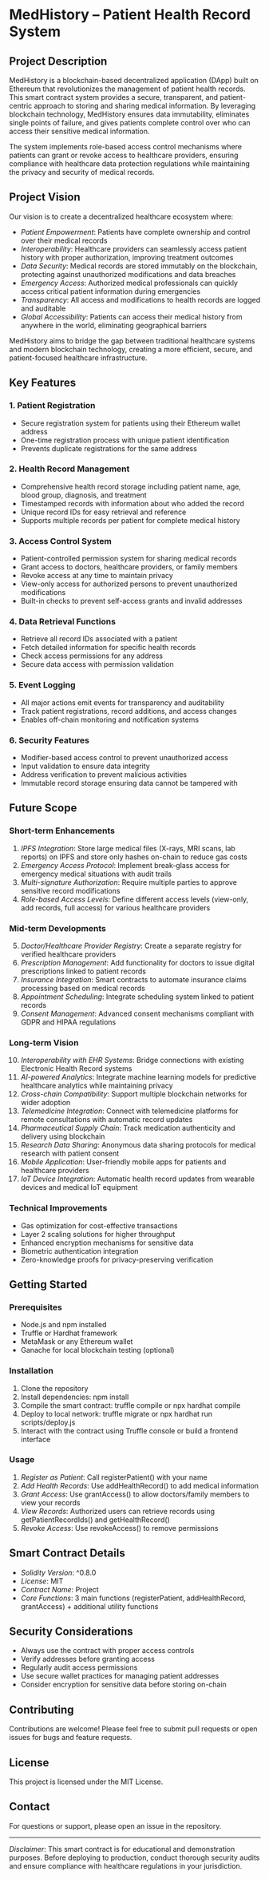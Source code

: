# MedHistory – Patient Health Record System

## Project Description

MedHistory is a blockchain-based decentralized application (DApp) built on Ethereum that revolutionizes the management of patient health records. This smart contract system provides a secure, transparent, and patient-centric approach to storing and sharing medical information. By leveraging blockchain technology, MedHistory ensures data immutability, eliminates single points of failure, and gives patients complete control over who can access their sensitive medical information.

The system implements role-based access control mechanisms where patients can grant or revoke access to healthcare providers, ensuring compliance with healthcare data protection regulations while maintaining the privacy and security of medical records.

## Project Vision

Our vision is to create a decentralized healthcare ecosystem where:

- *Patient Empowerment*: Patients have complete ownership and control over their medical records
- *Interoperability*: Healthcare providers can seamlessly access patient history with proper authorization, improving treatment outcomes
- *Data Security*: Medical records are stored immutably on the blockchain, protecting against unauthorized modifications and data breaches
- *Emergency Access*: Authorized medical professionals can quickly access critical patient information during emergencies
- *Transparency*: All access and modifications to health records are logged and auditable
- *Global Accessibility*: Patients can access their medical history from anywhere in the world, eliminating geographical barriers

MedHistory aims to bridge the gap between traditional healthcare systems and modern blockchain technology, creating a more efficient, secure, and patient-focused healthcare infrastructure.

## Key Features

### 1. Patient Registration
- Secure registration system for patients using their Ethereum wallet address
- One-time registration process with unique patient identification
- Prevents duplicate registrations for the same address

### 2. Health Record Management
- Comprehensive health record storage including patient name, age, blood group, diagnosis, and treatment
- Timestamped records with information about who added the record
- Unique record IDs for easy retrieval and reference
- Supports multiple records per patient for complete medical history

### 3. Access Control System
- Patient-controlled permission system for sharing medical records
- Grant access to doctors, healthcare providers, or family members
- Revoke access at any time to maintain privacy
- View-only access for authorized persons to prevent unauthorized modifications
- Built-in checks to prevent self-access grants and invalid addresses

### 4. Data Retrieval Functions
- Retrieve all record IDs associated with a patient
- Fetch detailed information for specific health records
- Check access permissions for any address
- Secure data access with permission validation

### 5. Event Logging
- All major actions emit events for transparency and auditability
- Track patient registrations, record additions, and access changes
- Enables off-chain monitoring and notification systems

### 6. Security Features
- Modifier-based access control to prevent unauthorized access
- Input validation to ensure data integrity
- Address verification to prevent malicious activities
- Immutable record storage ensuring data cannot be tampered with

## Future Scope

### Short-term Enhancements
1. *IPFS Integration*: Store large medical files (X-rays, MRI scans, lab reports) on IPFS and store only hashes on-chain to reduce gas costs
2. *Emergency Access Protocol*: Implement break-glass access for emergency medical situations with audit trails
3. *Multi-signature Authorization*: Require multiple parties to approve sensitive record modifications
4. *Role-based Access Levels*: Define different access levels (view-only, add records, full access) for various healthcare providers

### Mid-term Developments
5. *Doctor/Healthcare Provider Registry*: Create a separate registry for verified healthcare providers
6. *Prescription Management*: Add functionality for doctors to issue digital prescriptions linked to patient records
7. *Insurance Integration*: Smart contracts to automate insurance claims processing based on medical records
8. *Appointment Scheduling*: Integrate scheduling system linked to patient records
9. *Consent Management*: Advanced consent mechanisms compliant with GDPR and HIPAA regulations

### Long-term Vision
10. *Interoperability with EHR Systems*: Bridge connections with existing Electronic Health Record systems
11. *AI-powered Analytics*: Integrate machine learning models for predictive healthcare analytics while maintaining privacy
12. *Cross-chain Compatibility*: Support multiple blockchain networks for wider adoption
13. *Telemedicine Integration*: Connect with telemedicine platforms for remote consultations with automatic record updates
14. *Pharmaceutical Supply Chain*: Track medication authenticity and delivery using blockchain
15. *Research Data Sharing*: Anonymous data sharing protocols for medical research with patient consent
16. *Mobile Application*: User-friendly mobile apps for patients and healthcare providers
17. *IoT Device Integration*: Automatic health record updates from wearable devices and medical IoT equipment

### Technical Improvements
- Gas optimization for cost-effective transactions
- Layer 2 scaling solutions for higher throughput
- Enhanced encryption mechanisms for sensitive data
- Biometric authentication integration
- Zero-knowledge proofs for privacy-preserving verification

## Getting Started

### Prerequisites
- Node.js and npm installed
- Truffle or Hardhat framework
- MetaMask or any Ethereum wallet
- Ganache for local blockchain testing (optional)

### Installation
1. Clone the repository
2. Install dependencies: npm install
3. Compile the smart contract: truffle compile or npx hardhat compile
4. Deploy to local network: truffle migrate or npx hardhat run scripts/deploy.js
5. Interact with the contract using Truffle console or build a frontend interface

### Usage
1. *Register as Patient*: Call registerPatient() with your name
2. *Add Health Records*: Use addHealthRecord() to add medical information
3. *Grant Access*: Use grantAccess() to allow doctors/family members to view your records
4. *View Records*: Authorized users can retrieve records using getPatientRecordIds() and getHealthRecord()
5. *Revoke Access*: Use revokeAccess() to remove permissions

## Smart Contract Details
- *Solidity Version*: ^0.8.0
- *License*: MIT
- *Contract Name*: Project
- *Core Functions*: 3 main functions (registerPatient, addHealthRecord, grantAccess) + additional utility functions

## Security Considerations
- Always use the contract with proper access controls
- Verify addresses before granting access
- Regularly audit access permissions
- Use secure wallet practices for managing patient addresses
- Consider encryption for sensitive data before storing on-chain

## Contributing
Contributions are welcome! Please feel free to submit pull requests or open issues for bugs and feature requests.

## License
This project is licensed under the MIT License.

## Contact
For questions or support, please open an issue in the repository.

---

*Disclaimer*: This smart contract is for educational and demonstration purposes. Before deploying to production, conduct thorough security audits and ensure compliance with healthcare regulations in your jurisdiction.
